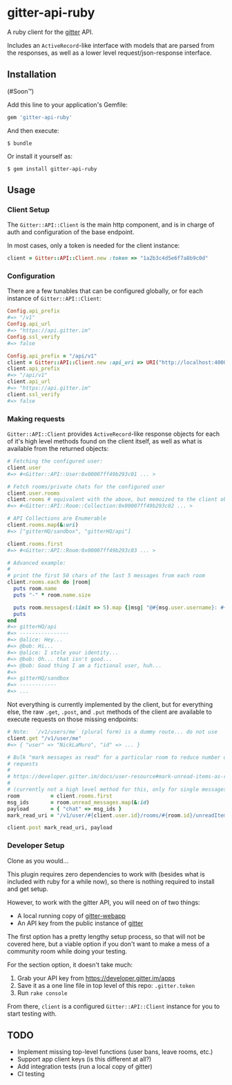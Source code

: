 gitter-api-ruby
===============

A ruby client for the [gitter][] API.

Includes an `ActiveRecord`-like interface with models that are parsed from
the responses, as well as a lower level request/json-response interface.


Installation
------------

(#Soon™)

Add this line to your application's Gemfile:

```ruby
gem 'gitter-api-ruby'
```

And then execute:

```console
$ bundle
```

Or install it yourself as:

```console
$ gem install gitter-api-ruby
```


Usage
-----

### Client Setup

The `Gitter::API::Client` is the main http component, and is in charge of auth
and configuration of the base endpoint.

In most cases, only a token is needed for the client instance:

``` ruby
client = Gitter::API::Client.new :token => "1a2b3c4d5e6f7a8b9c0d"
```

### Configuration

There are a few tunables that can be configured globally, or for each instance
of `Gitter::API::Client`:

``` ruby
Config.api_prefix
#=> "/v1"
Config.api_url
#=> "https://api.gitter.im"
Config.ssl_verify
#=> false

Config.api_prefix = "/api/v1"
client = Gitter::API::Client.new :api_uri => URI("http://localhost:4000")
client.api_prefix
#=> "/api/v1"
client.api_url
#=> "https://api.gitter.im"
client.ssl_verify
#=> false
```

### Making requests

`Gitter::API::Client` provides `ActiveRecord`-like response objects for each of
it's high level methods found on the client itself, as well as what is
available from the returned objects:

```ruby
# Fetching the configured user:
client.user
#=> #<Gitter::API::User:0x00007ff49b293c01 ... >

# Fetch rooms/private chats for the configured user
client.user.rooms
client.rooms # equivalent with the above, but memoized to the client object
#=> #<Gitter::API::Room::Collection:0x00007ff49b293c02 ... >

# API Collections are Enumerable
client.rooms.map(&:uri)
#=> ["gitterHQ/sandbox", "gitterHQ/api"]

client.rooms.first
#=> #<Gitter::API::Room:0x00007ff49b293c03 ... >

# Advanced example:
#
# print the first 50 chars of the last 5 messages from each room
client.rooms.each do |room|
  puts room.name
  puts "-" * room.name.size

  puts room.messages(:limit => 5).map {|msg| "@#{msg.user.username}: #{msg.text[0, 50]}..." }
  puts
end
#=> gitterHQ/api
#=> ----------------
#=> @alice: Hey...
#=> @bob: Hi...
#=> @alice: I stole your identity...
#=> @bob: Oh... that isn't good...
#=> @bob: Good thing I am a fictional user, huh...
#=>
#=> gitterHQ/sandbox
#=> ------------
#=> ...
```

Not everything is currently implemented by the client, but for everything else,
the raw `.get`, `.post`, and `.put` methods of the client are available to
execute requests on those missing endpoints:

```ruby
# Note:  `/v1/users/me` (plural form) is a dummy route... do not use
client.get "/v1/user/me"
#=> { "user" => "NickLaMuro", "id" => ... }

# Bulk "mark messages as read" for a particular room to reduce number of http
# requests
#
# https://developer.gitter.im/docs/user-resource#mark-unread-items-as-read
#
# (currently not a high level method for this, only for single messages)
room          = client.rooms.first
msg_ids       = room.unread_messages.map(&:id)
payload       = { "chat" => msg_ids }
mark_read_uri = "/v1/user/#{client.user.id}/rooms/#{room.id}/unreadItems"

client.post mark_read_uri, payload
```


### Developer Setup

Clone as you would...

This plugin requires zero dependencies to work with (besides what is included
with ruby for a while now), so there is nothing required to install and get
setup.

However, to work with the gitter API, you will need on of two things:

- A local running copy of [gitter-webapp][]
- An API key from the public instance of [gitter][]

The first option has a pretty lengthy setup process, so that will not be
covered here, but a viable option if you don't want to make a mess of a
community room while doing your testing.

For the section option, it doesn't take much:

1. Grab your API key from https://developer.gitter.im/apps
2. Save it as a one line file in top level of this repo: `.gitter.token`
3. Run `rake console`

From there, `client` is a configured `Gitter::API::Client` instance for you to
start testing with.


TODO
----

- Implement missing top-level functions (user bans, leave rooms, etc.)
- Support app client keys (is this different at all?)
- Add integration tests (run a local copy of gitter)
- CI testing


[gitter]:        https://gitter.im
[gitter-webapp]: https://gitlab.com/gitlab-org/gitter/webapp
